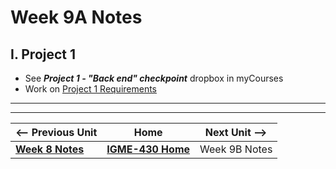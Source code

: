 # Week 9A Notes

## I. Project 1
- See ***Project 1 - "Back end" checkpoint*** dropbox in myCourses
- Work on [Project 1 Requirements](../projects/project-1.md)

---
---

| <-- Previous Unit | Home | Next Unit -->
| --- | --- | --- 
|   [**Week 8 Notes**](08.md)  |  [**IGME-430 Home**](../) | Week 9B Notes
